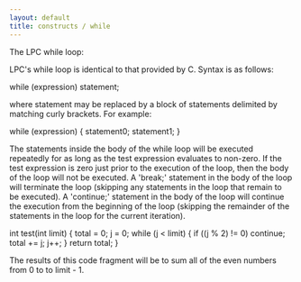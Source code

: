 ```yaml
---
layout: default
title: constructs / while
---
```



The LPC while loop:

LPC's while loop is identical to that provided by C.  Syntax is as follows:

while (expression)
	statement;	

where statement may be replaced by a block of statements delimited by
matching curly brackets.  For example:

while (expression) {
	statement0;
	statement1;
}

The statements inside the body of the while loop will be executed
repeatedly for as long as the test expression evaluates to non-zero.
If the test expression is zero just prior to the execution of the loop,
then the body of the loop will not be executed.  A 'break;' statement
in the body of the loop will terminate the loop (skipping any statements
in the loop that remain to be executed).  A 'continue;' statement
in the body of the loop will continue the execution from the beginning
of the loop (skipping the remainder of the statements in the loop for
the current iteration).

int test(int limit)
{
	total = 0;
	j = 0;
	while (j < limit) {
		if ((j % 2) != 0)
			continue;
		total += j;
		j++;
	}
	return total;
}

The results of this code fragment will be to sum all of the even numbers
from 0 to to limit - 1. 
